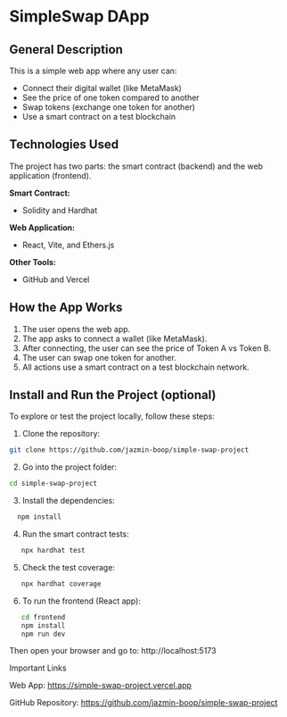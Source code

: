 # SimpleSwap DApp

## General Description

This is a simple web app where any user can:

- Connect their digital wallet (like MetaMask)
- See the price of one token compared to another
- Swap tokens (exchange one token for another)
- Use a smart contract on a test blockchain

## Technologies Used

The project has two parts: the smart contract (backend) and the web application (frontend).

**Smart Contract:**

- Solidity and Hardhat

**Web Application:**

- React, Vite, and Ethers.js

**Other Tools:**

- GitHub and Vercel

## How the App Works

1. The user opens the web app.
2. The app asks to connect a wallet (like MetaMask).
3. After connecting, the user can see the price of Token A vs Token B.
4. The user can swap one token for another.
5. All actions use a smart contract on a test blockchain network.

## Install and Run the Project (optional)

To explore or test the project locally, follow these steps:

1. Clone the repository:

```bash
git clone https://github.com/jazmin-boop/simple-swap-project
```
2. Go into the project folder:

```bash
cd simple-swap-project
```
3. Install the dependencies:
 ```bash
   npm install
 ```
4. Run the smart contract tests:
```bash   
   npx hardhat test
```
5. Check the test coverage:
```bash
   npx hardhat coverage
```
6. To run the frontend (React app):
```bash
   cd frontend
   npm install
   npm run dev
```
Then open your browser and go to:
  http://localhost:5173
  
Important Links

Web App: https://simple-swap-project.vercel.app

GitHub Repository: https://github.com/jazmin-boop/simple-swap-project

